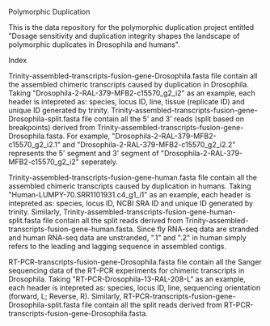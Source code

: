 Polymorphic Duplication

This is the data repository for the polymorphic duplication project entitled "Dosage sensitivity and duplication integrity shapes the landscape of polymorphic duplicates in Drosophila and humans".

Index

Trinity-assembled-transcripts-fusion-gene-Drosophila.fasta file contain all the assembled chimeric transcripts caused by duplication in Drosophila. Taking "Drosophila-2-RAL-379-MFB2-c15570_g2_i2" as an example, each header is intepreted as: species, locus ID, line, tissue (replicate ID) and unique ID generated by trinity. Trinity-assembled-transcripts-fusion-gene-Drosophila-split.fasta file contain all the 5' and 3' reads (split based on breakpoints) derived from Trinity-assembled-transcripts-fusion-gene-Drosophila.fasta. For example, "Drosophila-2-RAL-379-MFB2-c15570_g2_i2.1" and "Drosophila-2-RAL-379-MFB2-c15570_g2_i2.2" represents the 5' segment and 3' segment of "Drosophila-2-RAL-379-MFB2-c15570_g2_i2" seperately.

Trinity-assembled-transcripts-fusion-gene-human.fasta file contain all the assembled chimeric transcripts caused by duplication in humans. Taking "Human-LUMPY-70.SRR1101931.c4_g1_i1" as an example, each header is intepreted as: species, locus ID, NCBI SRA ID and unique ID generated by trinity. Similarly, Trinity-assembled-transcripts-fusion-gene-human-split.fasta file contain all the split reads derived from Trinity-assembled-transcripts-fusion-gene-human.fasta. Since fly RNA-seq data are stranded and human RNA-seq data are unstranded, ".1" and ".2" in human simply refers to the leading and lagging sequence in assembled contigs. 

RT-PCR-transcripts-fusion-gene-Drosophila.fasta file contain all the Sanger sequencing data of the RT-PCR experiments for chimeric transcripts in Drosophila. Taking "RT-PCR-Drosophila-13-RAL-208-L" as an example, each header is intepreted as: species, locus ID, line, sequencing orientation (forward, L; Reverse, R). Similarly, RT-PCR-transcripts-fusion-gene-Drosophila-split.fasta file contain all the split reads derived from RT-PCR-transcripts-fusion-gene-Drosophila.fasta.
